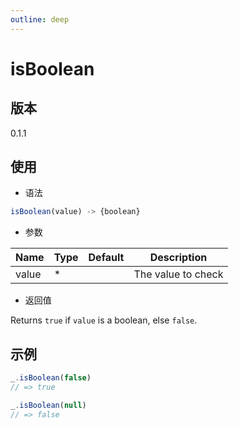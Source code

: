 ```yaml
---
outline: deep
---
```


# isBoolean

## 版本

0.1.1

## 使用

- 语法

```js
isBoolean(value) -> {boolean}
```

- 参数

| Name    | Type  | Default | Description               |
|---------|-------|---------|---------------------------|
| value   | *     |         | The value to check        |

- 返回值

Returns `true` if `value` is a boolean, else `false`.

## 示例

```js
_.isBoolean(false)
// => true

_.isBoolean(null)
// => false
```
